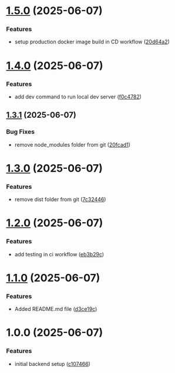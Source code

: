 # [1.5.0](https://github.com/rahibbutt/pokepipeline-backend/compare/v1.4.0...v1.5.0) (2025-06-07)


### Features

* setup production docker image build in CD workflow ([20d64a2](https://github.com/rahibbutt/pokepipeline-backend/commit/20d64a20f9851eab97e4d97fef57cbe6efd627df))

# [1.4.0](https://github.com/rahibbutt/pokepipeline-backend/compare/v1.3.1...v1.4.0) (2025-06-07)


### Features

* add dev command to run local dev server ([f0c4782](https://github.com/rahibbutt/pokepipeline-backend/commit/f0c47822dec2323e68e53794b738e0062390d6b5))

## [1.3.1](https://github.com/rahibbutt/pokepipeline-backend/compare/v1.3.0...v1.3.1) (2025-06-07)


### Bug Fixes

* remove node_modules folder from git ([20fcad1](https://github.com/rahibbutt/pokepipeline-backend/commit/20fcad136586d8d761a9b0f3285d24b990f022a6))

# [1.3.0](https://github.com/rahibbutt/pokepipeline-backend/compare/v1.2.0...v1.3.0) (2025-06-07)


### Features

* remove dist folder from git ([7c32446](https://github.com/rahibbutt/pokepipeline-backend/commit/7c32446273d957bd0cfe87a767eadc0a35abf865))

# [1.2.0](https://github.com/rahibbutt/pokepipeline-backend/compare/v1.1.0...v1.2.0) (2025-06-07)


### Features

* add testing in ci workflow ([eb3b29c](https://github.com/rahibbutt/pokepipeline-backend/commit/eb3b29c336aafb27315c6797dd90ce11d7c54c72))

# [1.1.0](https://github.com/rahibbutt/pokepipeline-backend/compare/v1.0.0...v1.1.0) (2025-06-07)


### Features

* Added README.md file ([d3ce19c](https://github.com/rahibbutt/pokepipeline-backend/commit/d3ce19c51222351dc1430ee723db40a80f86f935))

# 1.0.0 (2025-06-07)


### Features

* initial backend setup ([c107466](https://github.com/rahibbutt/pokepipeline-backend/commit/c107466d2ac388690923d8920b57ff61732ab24c))
